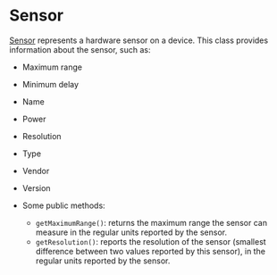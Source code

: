 # Sensor

[Sensor](http://developer.android.com/reference/android/hardware/Sensor.html) represents a hardware sensor on a device. This class provides information about the sensor, such as:

* Maximum range
* Minimum delay
* Name
* Power
* Resolution
* Type
* Vendor
* Version

* Some public methods:
  * `getMaximumRange()`: returns the maximum range the sensor can measure in the regular units reported by the sensor. 
  * `getResolution()`: reports the resolution of the sensor (smallest difference between two values reported by this sensor), in the regular units reported by the sensor.